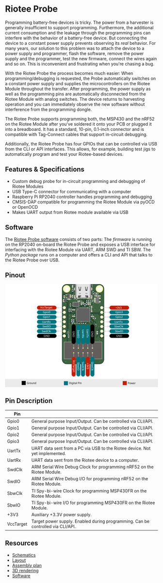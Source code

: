# Riotee Probe

Programming battery-free devices is tricky. The power from a harvester is generally insufficient to support programming. Furthermore, the additional current consumption and the leakage through the programming pins can interfere with the behavior of a battery-free device. But connecting the device to a constant power supply prevents observing its *real* behavior. For many years, our solution to this problem was to attach the device to a power supply and programmer, flash the software, remove the power supply and the programmer, test the new firmware, connect the wires again and so on. This is inconvenient and frustrating when you're chasing a bug.

With the Riotee Probe the process becomes much easier: When programming/debugging is requested, the Probe automatically switches on a constant power supply and supplies the microcontrollers on the Riotee Module throughout the transfer. After programming, the power supply as well as the programming pins are automatically disconnected from the Riotee Module with analog switches. The device returns to harvesting operation and you can immediately observe the new software without interference from the programming dongle.

The Riotee Probe supports programming both, the MSP430 and the nRF52 on the Riotee Module after you've soldered it onto your PCB or plugged it into a breadboard. It has a standard, 10-pin, 0.1-inch connector and is compatible with Tag-Connect cables that support in-circuit debugging.

Additionally, the Riotee Probe has four GPIOs that can be controlled via USB from the CLI or API interfaces. This allows, for example, building test jigs to automatically program and test your Riotee-based devices.

## Features & Specifications

- Custom debug probe for in-circuit programming and debugging of Riotee Modules
- USB Type-C connector for communicating with a computer
- Raspberry Pi RP2040 controller handles programming and debugging
- CMSIS-DAP compatible for programming the Riotee Module via pyOCD or OpenOCD
- Makes UART output from Riotee module available via USB

## Software

The [Riotee Probe software](https://github.com/NessieCircuits/Riotee_ProbeSoftware) consists of two parts:
The *firmware* is running on the RP2040 on-board the Riotee Probe and exposes a USB interface for interfacing with the Riotee Module via UART, ARM SWD and TI SBW.
The *Python package* runs on a computer and offers a CLI and API that talks to the Riotee Probe over USB.


## Pinout

![Probe Pinout](./img/riotee-probe-pinout.svg)

## Pin Description

| Pin       |                                                                                 |
|-----------|---------------------------------------------------------------------------------|
| Gpio0     | General purpose Input/Output. Can be controlled via CLI/API.                    |
| Gpio1     | General purpose Input/Output. Can be controlled via CLI/API.                    |
| Gpio2     | General purpose Input/Output. Can be controlled via CLI/API.                    |
| Gpio3     | General purpose Input/Output. Can be controlled via CLI/API.                    |
| UartTx    | UART data sent from a PC via USB to the Riotee device. Not yet implemented.     |
| UartRx    | UART data sent from the Riotee device to a computer.                            |
| SwdClk    | ARM Serial Wire Debug Clock for programming nRF52 on the Riotee Module.         |
| SwdIO     | ARM Serial Wire Debug I/O for programming nRF52 on the Riotee Module.           |
| SbwClk    | TI Spy-bi-wire Clock for programming MSP430FR on the Riotee Module.             |
| SbwIO     | TI Spy-bi-wire I/O for programming MSP430FR on the Riotee Module.               |
| +3V3      | Auxiliary +3.3V power supply.                                                   |
| VccTarget | Target power supply. Enabled during programming. Can be controlled via CLI/API. |

## Resources
 - [Schematics](https://www.riotee.nessie-circuits.de/artifacts/probe_hardware/latest/schematics.pdf)
 - [Layout](https://www.riotee.nessie-circuits.de/artifacts/probe_hardware/latest/pcb.pdf)
 - [Assembly plan](https://www.riotee.nessie-circuits.de/artifacts/probe_hardware/latest/assembly.pdf)
 - [3D rendering](https://www.riotee.nessie-circuits.de/artifacts/probe_hardware/latest/3drendering.png)
 - [Software](https://github.com/NessieCircuits/Riotee_ProbeSoftware)

